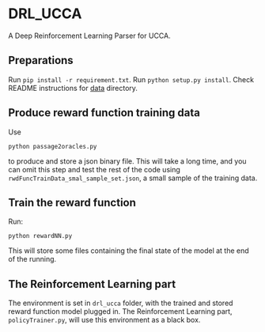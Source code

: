 # DRL_UCCA
A Deep Reinforcement Learning Parser for UCCA.


## Preparations

Run `pip install -r requirement.txt`.
Run `python setup.py install`.
Check README instructions for [data](https://github.com/DIMPLY/DRL_UCCA/tree/master/data/raw) directory.

## Produce reward function training data
Use
```
python passage2oracles.py
```
to produce and store a json binary file.
This will take a long time, and you can omit this step and test the rest of the code using `rwdFuncTrainData_smal_sample_set.json`, a small sample of the training data.

## Train the reward function
Run:

```
python rewardNN.py
```
This will store some files containing the final state of the model at the end of the running.

## The Reinforcement Learning part
The environment is set in `drl_ucca` folder, with the trained and stored reward function model plugged in.
The Reinforcement Learning part, `policyTrainer.py`, will use this environment as a black box.
